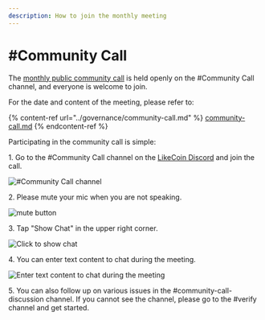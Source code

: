 ```yaml
---
description: How to join the monthly meeting
---
```


# #Community Call

The [monthly public community call](https://blog.like.co/en/tag/community-call/) is held openly on the #Community Call channel, and everyone is welcome to join.

For the date and content of the meeting, please refer to:

{% content-ref url="../governance/community-call.md" %}
[community-call.md](../governance/community-call.md)
{% endcontent-ref %}

Participating in the community call is simple:

1\. Go to the #Community Call channel on the [LikeCoin Discord](https://discord.gg/likecoin) and join the call.

![#Community Call channel](<../../.gitbook/assets/Community Call 1.png>)

2\. Please mute your mic when you are not speaking.

![mute button](<../../.gitbook/assets/Community Call 2.png>)

3\. Tap "Show Chat" in the upper right corner.

![Click to show chat](<../../.gitbook/assets/Community Call 3.png>)

4\. You can enter text content to chat during the meeting.

![Enter text content to chat during the meeting](<../../.gitbook/assets/Community Call 4.png>)

5\. You can also follow up on various issues in the #community-call-discussion channel. If you cannot see the channel, please go to the #verify channel and get started.
